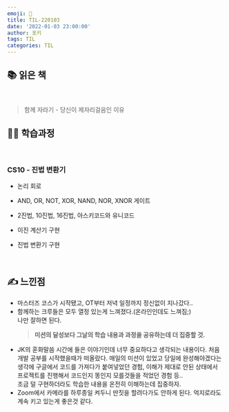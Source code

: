 ```yaml
---
emoji: 📝
title: TIL-220103
date: '2022-01-03 23:00:00'
author: 포키
tags: TIL
categories: TIL
---
```


## 📚 읽은 책

<br>

> 함께 자라기 - 당신이 제자리걸음인 이유

## 👨‍💻 학습과정

<br>

### CS10 - 진법 변환기

- 논리 회로
- AND, OR, NOT, XOR, NAND, NOR, XNOR 게이트
- 2진법, 10진법, 16진법, 아스키코드와 유니코드

- 이진 계산기 구현
- 진법 변환기 구현

<br>

## ✍ 느낀점

- 마스터즈 코스가 시작됐고, OT부터 저녁 일정까지 정신없이 지나갔다..
- 함께하는 크루들은 모두 열정 있는게 느껴졌다.(온라인인데도 느껴짐;)  
  나만 잘하면 된다.
  > **미션의 달성보다 그날의 학습 내용과 과정을 공유하는데 더 집중할 것.**
- JK의 훈화말씀 시간에 들은 이야기인데 너무 중요하다고 생각되는 내용이다.
  처음 개발 공부를 시작했을때가 떠올랐다. 매일의 미션이 있었고 당일에 완성해야겠다는 생각에 구글에서 코드를 가져다가 붙여넣었던 경험, 이해가 제대로 안된 상태에서 프로젝트를 진행해서 코드인지 똥인지 모를것들을 적었던 경험 등..  
  조금 덜 구현하더라도 학습한 내용을 온전히 이해하는데 집중하자.
- Zoom에서 카메라를 하루종일 켜두니 딴짓을 할려다가도 안하게 된다. 억지로라도 계속 키고 있는게 좋은것 같다.

